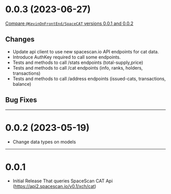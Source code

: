 # 0.0.3 (2023-06-27)
[Compare `@KevinOnFrontEnd/SpaceCAT` versions 0.0.1 and 0.0.2](https://github.com/kevinonfrontend/SpaceCAT/compare/0.0.1...0.0.2)

## Changes
- Update api client to use new spacescan.io API endpoints for cat data.
- Introduce AuthKey required to call some endpoints.
- Tests and methods to call /stats endpoints (total-supply,price)
- Tests and methods to call /cat endpoints (info, ranks, holders, transactions)
- Tests and methods to call /address endpoints (issued-cats, transactions, balance)

## Bug Fixes

---

# 0.0.2 (2023-05-19)
- Change data types on models 

---

# 0.0.1
- Initial Release That queries SpaceScan CAT Api (https://api2.spacescan.io/v0.1/xch/cat)
